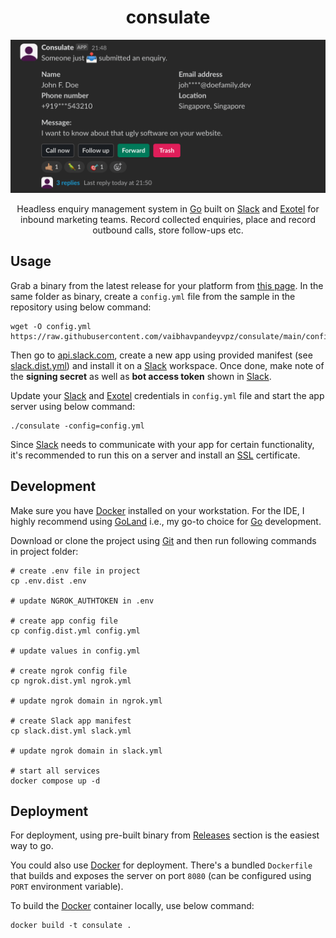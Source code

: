 <h1 align="center">consulate</h1>

[![Screenshot](https://raw.githubusercontent.com/vaibhavpandeyvpz/consulate/main/screenshot.png)](https://raw.githubusercontent.com/vaibhavpandeyvpz/consulate/main/screenshot.png)

<p align="center">
Headless enquiry management system in <a href="https://go.dev/">Go</a> built on <a href="https://slack.com/intl/en-in/">Slack</a> and <a href="https://exotel.com/">Exotel</a> for inbound marketing teams.
Record collected enquiries, place and record outbound calls, store follow-ups etc.
</p>

## Usage

Grab a binary from the latest release for your platform from [this page](https://github.com/vaibhavpandeyvpz/consulate/releases/latest).
In the same folder as binary, create a `config.yml` file from the sample in the repository using below command:

```shell
wget -O config.yml https://raw.githubusercontent.com/vaibhavpandeyvpz/consulate/main/config.dist.yml
```

Then go to [api.slack.com](https://api.slack.com/), create a new app using provided manifest (see [slack.dist.yml](slack.dist.yml)) and install it on a [Slack](https://slack.com/intl/en-in/) workspace.
Once done, make note of the **signing secret** as well as **bot access token** shown in [Slack](https://slack.com/intl/en-in/).

Update your [Slack](https://slack.com/intl/en-in/) and [Exotel](https://exotel.com/) credentials in `config.yml` file and start the app server using below command:

```shell
./consulate -config=config.yml
```

Since [Slack](https://slack.com/intl/en-in/) needs to communicate with your app for certain functionality, it's recommended to run this on a server and install an [SSL](https://letsencrypt.org/) certificate.

## Development

Make sure you have [Docker](https://www.docker.com/) installed on your workstation.
For the IDE, I highly recommend using [GoLand](https://www.jetbrains.com/go/) i.e., my go-to choice for [Go](https://go.dev) development.

Download or clone the project using [Git](https://git-scm.com/) and then run following commands in project folder:

```shell
# create .env file in project
cp .env.dist .env

# update NGROK_AUTHTOKEN in .env

# create app config file
cp config.dist.yml config.yml

# update values in config.yml

# create ngrok config file
cp ngrok.dist.yml ngrok.yml

# update ngrok domain in ngrok.yml

# create Slack app manifest
cp slack.dist.yml slack.yml

# update ngrok domain in slack.yml

# start all services
docker compose up -d
```

## Deployment

For deployment, using pre-built binary from [Releases](https://github.com/vaibhavpandeyvpz/consulate/releases) section is the easiest way to go.

You could also use [Docker](https://www.docker.com/) for deployment. There's a bundled `Dockerfile` that builds and exposes the server on port `8080` (can be configured using `PORT` environment variable).

To build the [Docker](https://www.docker.com/) container locally, use below command:

```shell
docker build -t consulate .
```
